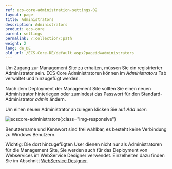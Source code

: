 ```yaml
---
ref: ecs-core-administration-settings-02
layout: page
title: Administrators
description: Administrators
product: ecs-core
parent: settings
permalink: /:collection/:path
weight: 2
lang: de_DE
old_url: /ECS-Core-DE/default.aspx?pageid=administrators
---
```


Um Zugang zur Management Site zu erhalten, müssen Sie ein registrierter Administrator sein. ECS Core Administratoren können im *Administrators* Tab verwaltet und hinzugefügt werden. 

Nach dem Deployment der Management Site sollten Sie einen neuen Administrator hinterlegen oder zumindest das Passwort für den Standard-Administrator *admin* ändern. 

Um einen neuen Administrator anzulegen klicken Sie auf *Add user*:

![ecscore-administrators](/img/content/ecscore_administrators.png){:class="img-responsive"}

Benutzername und Kennwort sind frei wählbar, es besteht keine Verbindung zu Windows Benutzern. <br>

Wichtig: Die dort hinzugefügten User dienen nicht nur als Administratoren für die Management Site, Sie werden auch für das Deployment von Webservices im WebService Designer verwendet.
Einzelheiten dazu finden Sie im Abschnitt [WebService Designer](../webservices). 
